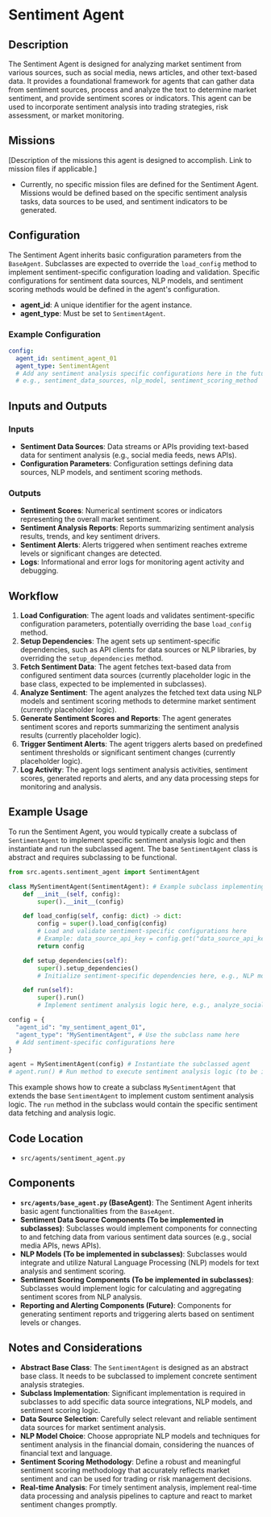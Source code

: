 # Sentiment Agent

## Description

The Sentiment Agent is designed for analyzing market sentiment from various sources, such as social media, news articles, and other text-based data. It provides a foundational framework for agents that can gather data from sentiment sources, process and analyze the text to determine market sentiment, and provide sentiment scores or indicators. This agent can be used to incorporate sentiment analysis into trading strategies, risk assessment, or market monitoring.

## Missions

[Description of the missions this agent is designed to accomplish. Link to mission files if applicable.]
- Currently, no specific mission files are defined for the Sentiment Agent. Missions would be defined based on the specific sentiment analysis tasks, data sources to be used, and sentiment indicators to be generated.

## Configuration

The Sentiment Agent inherits basic configuration parameters from the `BaseAgent`. Subclasses are expected to override the `load_config` method to implement sentiment-specific configuration loading and validation. Specific configurations for sentiment data sources, NLP models, and sentiment scoring methods would be defined in the agent's configuration.

-   **agent_id**: A unique identifier for the agent instance.
-   **agent_type**: Must be set to `SentimentAgent`.

### Example Configuration

```yaml
config:
  agent_id: sentiment_agent_01
  agent_type: SentimentAgent
  # Add any sentiment analysis specific configurations here in the future
  # e.g., sentiment_data_sources, nlp_model, sentiment_scoring_method
```

## Inputs and Outputs

### Inputs

-   **Sentiment Data Sources**: Data streams or APIs providing text-based data for sentiment analysis (e.g., social media feeds, news APIs).
-   **Configuration Parameters**: Configuration settings defining data sources, NLP models, and sentiment scoring methods.

### Outputs

-   **Sentiment Scores**:  Numerical sentiment scores or indicators representing the overall market sentiment.
-   **Sentiment Analysis Reports**:  Reports summarizing sentiment analysis results, trends, and key sentiment drivers.
-   **Sentiment Alerts**:  Alerts triggered when sentiment reaches extreme levels or significant changes are detected.
-   **Logs**: Informational and error logs for monitoring agent activity and debugging.

## Workflow

1.  **Load Configuration**: The agent loads and validates sentiment-specific configuration parameters, potentially overriding the base `load_config` method.
2.  **Setup Dependencies**: The agent sets up sentiment-specific dependencies, such as API clients for data sources or NLP libraries, by overriding the `setup_dependencies` method.
3.  **Fetch Sentiment Data**: The agent fetches text-based data from configured sentiment data sources (currently placeholder logic in the base class, expected to be implemented in subclasses).
4.  **Analyze Sentiment**: The agent analyzes the fetched text data using NLP models and sentiment scoring methods to determine market sentiment (currently placeholder logic).
5.  **Generate Sentiment Scores and Reports**: The agent generates sentiment scores and reports summarizing the sentiment analysis results (currently placeholder logic).
6.  **Trigger Sentiment Alerts**: The agent triggers alerts based on predefined sentiment thresholds or significant sentiment changes (currently placeholder logic).
7.  **Log Activity**: The agent logs sentiment analysis activities, sentiment scores, generated reports and alerts, and any data processing steps for monitoring and analysis.

## Example Usage

To run the Sentiment Agent, you would typically create a subclass of `SentimentAgent` to implement specific sentiment analysis logic and then instantiate and run the subclassed agent. The base `SentimentAgent` class is abstract and requires subclassing to be functional.

```python
from src.agents.sentiment_agent import SentimentAgent

class MySentimentAgent(SentimentAgent): # Example subclass implementing specific sentiment logic
    def __init__(self, config):
        super().__init__(config)

    def load_config(self, config: dict) -> dict:
        config = super().load_config(config)
        # Load and validate sentiment-specific configurations here
        # Example: data_source_api_key = config.get("data_source_api_key")
        return config

    def setup_dependencies(self):
        super().setup_dependencies()
        # Initialize sentiment-specific dependencies here, e.g., NLP models, API clients

    def run(self):
        super().run()
        # Implement sentiment analysis logic here, e.g., analyze_social_media_sentiment()

config = {
  "agent_id": "my_sentiment_agent_01",
  "agent_type": "MySentimentAgent", # Use the subclass name here
  # Add sentiment-specific configurations here
}

agent = MySentimentAgent(config) # Instantiate the subclassed agent
# agent.run() # Run method to execute sentiment analysis logic (to be implemented in subclass)
```

This example shows how to create a subclass `MySentimentAgent` that extends the base `SentimentAgent` to implement custom sentiment analysis logic. The `run` method in the subclass would contain the specific sentiment data fetching and analysis logic.

## Code Location

-   `src/agents/sentiment_agent.py`

## Components

-   **`src/agents/base_agent.py` (BaseAgent)**: The Sentiment Agent inherits basic agent functionalities from the `BaseAgent`.
-   **Sentiment Data Source Components (To be implemented in subclasses)**: Subclasses would implement components for connecting to and fetching data from various sentiment data sources (e.g., social media APIs, news APIs).
-   **NLP Models (To be implemented in subclasses)**: Subclasses would integrate and utilize Natural Language Processing (NLP) models for text analysis and sentiment scoring.
-   **Sentiment Scoring Components (To be implemented in subclasses)**: Subclasses would implement logic for calculating and aggregating sentiment scores from NLP analysis.
-   **Reporting and Alerting Components (Future)**: Components for generating sentiment reports and triggering alerts based on sentiment levels or changes.

## Notes and Considerations

-   **Abstract Base Class**: The `SentimentAgent` is designed as an abstract base class. It needs to be subclassed to implement concrete sentiment analysis strategies.
-   **Subclass Implementation**:  Significant implementation is required in subclasses to add specific data source integrations, NLP models, and sentiment scoring logic.
-   **Data Source Selection**:  Carefully select relevant and reliable sentiment data sources for market sentiment analysis.
-   **NLP Model Choice**:  Choose appropriate NLP models and techniques for sentiment analysis in the financial domain, considering the nuances of financial text and language.
-   **Sentiment Scoring Methodology**:  Define a robust and meaningful sentiment scoring methodology that accurately reflects market sentiment and can be used for trading or risk management decisions.
-   **Real-time Analysis**:  For timely sentiment analysis, implement real-time data processing and analysis pipelines to capture and react to market sentiment changes promptly.